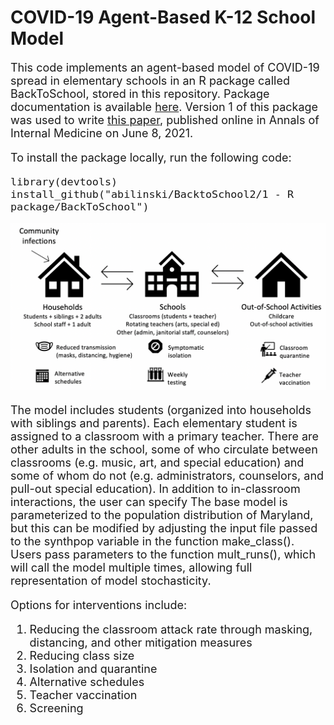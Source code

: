 # COVID-19 Agent-Based K-12 School Model

 <font size="4"> This code implements an agent-based model of COVID-19 spread in elementary schools in an R package called BackToSchool, stored in this repository.  Package documentation is available [here](https://github.com/abilinski/BackToSchool2/blob/master/1%20-%20R%20package/BackToSchool_0.0.0.9000.pdf).  Version 1 of this package was used to write [this paper](https://www.acpjournals.org/doi/10.7326/M21-0600), published online in Annals of Internal Medicine on June 8, 2021.
 
To install the package locally, run the following code:

```
library(devtools)
install_github("abilinski/BacktoSchool2/1 - R package/BackToSchool")
```
  
  <img src="https://github.com/abilinski/BackToSchool2/blob/master/4%20-%20Output/Paper%201/Saved%20figures/Fig1.png" width="800" class="center"/>

The model includes students (organized into households with siblings and parents).  Each elementary student is assigned to a classroom with a primary teacher.  There are other adults in the school, some of who circulate between classrooms (e.g. music, art, and special education) and some of whom do not (e.g. administrators, counselors, and pull-out special education).  In addition to in-classroom interactions, the user can specify The base model is parameterized to the population distribution of Maryland, but this can be modified by adjusting the input file passed to the synthpop variable in the function make_class().  Users pass parameters to the function mult_runs(), which will call the model multiple times, allowing full representation of model stochasticity.
 
 Options for interventions include:
 1. Reducing the classroom attack rate through masking, distancing, and other mitigation measures
 2. Reducing class size
 3. Isolation and quarantine
 4. Alternative schedules
 5. Teacher vaccination
 6. Screening
